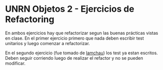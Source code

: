# UNRN Objetos 2 - Ejercicios de Refactoring

En ambos ejercicios hay que refactorizar segun las buenas prácticas vistas en clase. En el primer ejercicio primero que nada deben escribir test unitarios y luego comenzar a refactorizar.

En el segundo ejercicio (fue tomado de [lamchau](https://github.com/lamchau/refactoring-exercise)) los test ya estan escritos. Deben seguir corriendo luego de realizar el refactor y no se pueden modificar.
